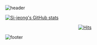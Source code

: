<!--
**Si-jeong/Si-jeong** is a ✨ _special_ ✨ repository because its `README.md` (this file) appears on your GitHub profile.

Here are some ideas to get you started:

- 🔭 I’m currently working on ...
- 🌱 I’m currently learning ...
- 👯 I’m looking to collaborate on ...
- 🤔 I’m looking for help with ...
- 💬 Ask me about ...
- 📫 How to reach me: ...
- 😄 Pronouns: ...
- ⚡ Fun fact: ...
-->

<!-- ![header](https://capsule-render.vercel.app/api?type=waving&section=header&color=FEF7D7&height=100&animation=fadeIn&text=SJ&fontColor=F3F0F2&fontSize=90&fontAlign=80) -->

![header](https://capsule-render.vercel.app/api?type=waving&section=header&color=87ceeb&height=200&animation=fadeIn&text=SJ&fontColor=DFE6E9&fontSize=80&fontAlign=85)

<!-- tokyonight
algolia
nightowl
blue-green
ayu-mirage -->

<!-- https://github.com/kyechan99/capsule-render -->

<!-- [![Si-jeong's GitHub stats](https://github-readme-stats.vercel.app/api?username=Si-jeong&hide=stars,issues&hide_border=true&count_private=true&show_icons=true&bg_color=30,000,0f9b0f&title_color=fff&text_color=fff)](https://github.com/Si-jeong/github-readme-stats) -->

[![Si-jeong's GitHub stats](https://github-readme-stats.vercel.app/api?username=Si-jeong&hide=stars,issues&hide_border=true&count_private=true&show_icons=true&theme=tokyonight)](https://github.com/Si-jeong/github-readme-stats)

<!-- https://github.com/anuraghazra/github-readme-stats/blob/master/docs/readme_kr.md -->
<!-- https://github.com/anuraghazra/github-readme-stats/blob/master/themes/README.md -->
<!-- https://uigradients.com/#BlackRos%C3%A9 -->
<!-- https://www.resharp.co.kr/64 -->
<div align=center>

[![Hits](https://hits.seeyoufarm.com/api/count/incr/badge.svg?url=https%3A%2F%2Fgithub.com%2FSi-jeong&count_bg=%2379C83D&title_bg=%23555555&icon=&icon_color=%23E7E7E7&title=hits&edge_flat=true)](https://hits.seeyoufarm.com)

</div>


![footer](https://capsule-render.vercel.app/api?type=waving&section=footer&color=81ECEC&height=100)
